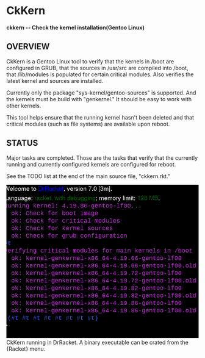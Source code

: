 # CkKern

**ckkern -- Check the kernel installation(Gentoo Linux)**


## OVERVIEW

CkKern is a Gentoo Linux tool to verify that the kernels in /boot are configured in GRUB, that the sources in /usr/src 
are compiled into /boot, that /lib/modules is populated for certain critical modules. 
Also verifies the latest kernel and sources are installed. 

Currently only the package "sys-kernel/gentoo-sources" is supported. And the kernels must be build with "genkernel."
It should be easy to work with other kernels.

This tool helps ensure that the running kernel hasn't been deleted and that critical modules (such as file systems) are available upon reboot.

## STATUS

Major tasks are completed.  Those are the tasks that verify that the currently running and currently configured kernels are configured for reboot.

See the TODO list at the end of the main source file, "ckkern.rkt."

![Screenshot](doc/Screenshot%20at%202019-12-13%2005-33-41.png)
CkKern running in DrRacket. A binary executable can be crated from the {Racket} menu.

